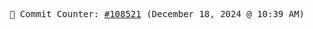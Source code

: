 <p align="center">
    <samp>
        📮 Commit Counter: <a href="https://github.com/Javascript-void0/Javascript-void0/commits/main">#108521</a> (December 18, 2024 @ 10:39 AM)
    </samp>
</p>